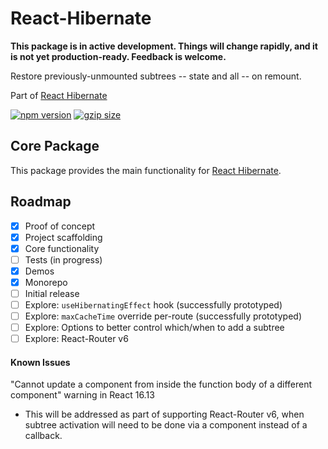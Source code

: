 # React-Hibernate

**This package is in active development. Things will change rapidly, and it is not yet production-ready. Feedback is welcome.**

Restore previously-unmounted subtrees -- state and all -- on remount.

Part of [React Hibernate](https://github.com/spautz/react-hibernate)

[![npm version](https://img.shields.io/npm/v/react-hibernate.svg)](https://www.npmjs.com/package/react-hibernate)
[![gzip size](https://img.shields.io/bundlephobia/minzip/react-hibernate)](https://bundlephobia.com/result?p=react-hibernate@latest)

## Core Package

This package provides the main functionality for [React Hibernate](https://github.com/spautz/react-hibernate).

## Roadmap

- [x] Proof of concept
- [x] Project scaffolding
- [x] Core functionality
- [ ] Tests (in progress)
- [x] Demos
- [x] Monorepo
- [ ] Initial release
- [ ] Explore: `useHibernatingEffect` hook (successfully prototyped)
- [ ] Explore: `maxCacheTime` override per-route (successfully prototyped)
- [ ] Explore: Options to better control which/when to add a subtree
- [ ] Explore: React-Router v6

#### Known Issues

"Cannot update a component from inside the function body of a different component" warning in React 16.13

- This will be addressed as part of supporting React-Router v6, when subtree activation will need to be done via a
  component instead of a callback.
